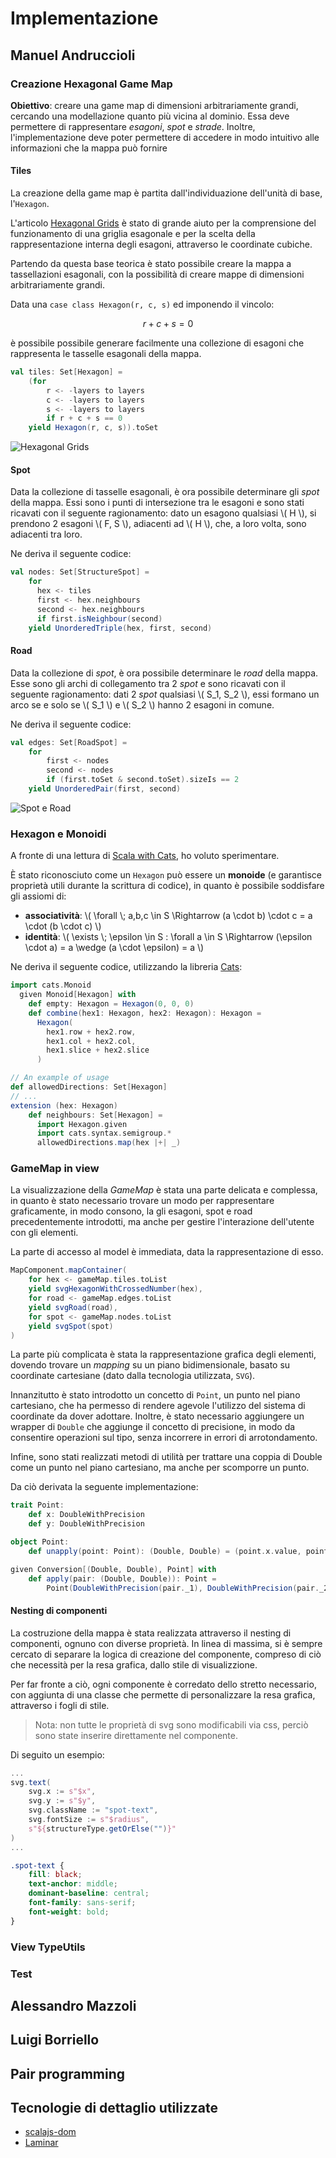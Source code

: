 # Implementazione

## Manuel Andruccioli

### Creazione Hexagonal Game Map

**Obiettivo**: creare una game map di dimensioni arbitrariamente grandi, cercando una modellazione quanto più vicina al dominio. 
Essa deve permettere di rappresentare _esagoni_, _spot_ e _strade_.
Inoltre, l'implementazione deve poter permettere di accedere in modo intuitivo alle informazioni che la mappa può fornire 

#### Tiles

La creazione della game map è partita dall'individuazione dell'unità di base, l'`Hexagon`.

L'articolo [Hexagonal Grids](https://www.redblobgames.com/grids/hexagons/) è stato di grande aiuto per la comprensione del funzionamento di una griglia esagonale e per la scelta della rappresentazione interna degli esagoni, attraverso le coordinate cubiche.

Partendo da questa base teorica è stato possibile creare la mappa a tassellazioni esagonali, con la possibilità di creare mappe di dimensioni arbitrariamente grandi.

Data una `case class Hexagon(r, c, s)` ed imponendo il vincolo:

$$ r + c + s = 0 $$

è possibile possibile generare facilmente una collezione di esagoni che rappresenta le tasselle esagonali della mappa.

```scala
val tiles: Set[Hexagon] =
    (for
        r <- -layers to layers
        c <- -layers to layers
        s <- -layers to layers
        if r + c + s == 0
    yield Hexagon(r, c, s)).toSet
```

![Hexagonal Grids](../05-implementation/../img/05-implementation/manuandru/hexagon-tiles.jpg)

#### Spot

Data la collezione di tasselle esagonali, è ora possibile determinare gli _spot_ della mappa.
Essi sono i punti di intersezione tra le esagoni e sono stati ricavati con il seguente ragionamento: dato un esagono qualsiasi \\( H \\), si prendono 2 esagoni \\( F, S \\), adiacenti ad \\( H \\), che, a loro volta, sono adiacenti tra loro.

Ne deriva il seguente codice:

```scala
val nodes: Set[StructureSpot] =
    for
      hex <- tiles
      first <- hex.neighbours
      second <- hex.neighbours
      if first.isNeighbour(second)
    yield UnorderedTriple(hex, first, second)
```

#### Road

Data la collezione di _spot_, è ora possibile determinare le _road_ della mappa.
Esse sono gli archi di collegamento tra 2 _spot_ e sono ricavati con il seguente ragionamento: dati 2 _spot_ qualsiasi \\( S_1, S_2 \\), essi formano un arco se e solo se \\( S_1 \\) e \\( S_2 \\) hanno 2 esagoni in comune.

Ne deriva il seguente codice:

```scala
val edges: Set[RoadSpot] =
    for
        first <- nodes
        second <- nodes
        if (first.toSet & second.toSet).sizeIs == 2
    yield UnorderedPair(first, second)
```
![Spot e Road](../05-implementation/../img/05-implementation/manuandru/spot-road.jpg)

### Hexagon e Monoidi

A fronte di una lettura di [Scala with Cats](https://underscore.io/books/scala-with-cats/), ho voluto sperimentare.

È stato riconosciuto come un `Hexagon` può essere un **monoide** (e garantisce proprietà utili durante la scrittura di codice), in quanto è possibile soddisfare gli assiomi di:

- **associatività**: \\( \forall \\; a,b,c \in S \Rightarrow (a \cdot b) \cdot c = a \cdot (b \cdot c) \\)
- **identità**: \\( \exists \\; \epsilon \in S : \forall a \in S \Rightarrow (\epsilon \cdot a) = a  \wedge (a \cdot \epsilon) = a \\)

Ne deriva il seguente codice, utilizzando la libreria [Cats](https://typelevel.org/cats/):

```scala
import cats.Monoid
  given Monoid[Hexagon] with
    def empty: Hexagon = Hexagon(0, 0, 0)
    def combine(hex1: Hexagon, hex2: Hexagon): Hexagon =
      Hexagon(
        hex1.row + hex2.row,
        hex1.col + hex2.col,
        hex1.slice + hex2.slice
      )

// An example of usage
def allowedDirections: Set[Hexagon]
// ...
extension (hex: Hexagon)
    def neighbours: Set[Hexagon] =
      import Hexagon.given
      import cats.syntax.semigroup.*
      allowedDirections.map(hex |+| _)
```

### GameMap in view

La visualizzazione della _GameMap_ è stata una parte delicata e complessa, in quanto è stato necessario trovare un modo per rappresentare graficamente, in modo consono, la gli esagoni, spot e road precedentemente introdotti, ma anche per gestire l'interazione dell'utente con gli elementi.

La parte di accesso al model è immediata, data la rappresentazione di esso.

```scala
MapComponent.mapContainer(
    for hex <- gameMap.tiles.toList
    yield svgHexagonWithCrossedNumber(hex),
    for road <- gameMap.edges.toList
    yield svgRoad(road),
    for spot <- gameMap.nodes.toList
    yield svgSpot(spot)
)
```

La parte più complicata è stata la rappresentazione grafica degli elementi, dovendo trovare un _mapping_ su un piano bidimensionale, basato su coordinate cartesiane (dato dalla tecnologia utilizzata, `SVG`).

Innanzitutto è stato introdotto un concetto di `Point`, un punto nel piano cartesiano, che ha permesso di rendere agevole l'utilizzo del sistema di coordinate da dover adottare.
Inoltre, è stato necessario aggiungere un wrapper di `Double` che aggiunge il concetto di precisione, in modo da consentire operazioni sul tipo, senza incorrere in errori di arrotondamento.

Infine, sono stati realizzati metodi di utilità per trattare una coppia di Double come un punto nel piano cartesiano, ma anche per scomporre un punto.

Da ciò derivata la seguente implementazione:

```scala
trait Point:
    def x: DoubleWithPrecision
    def y: DoubleWithPrecision

object Point:
    def unapply(point: Point): (Double, Double) = (point.x.value, point.y.value)

given Conversion[(Double, Double), Point] with
    def apply(pair: (Double, Double)): Point =
        Point(DoubleWithPrecision(pair._1), DoubleWithPrecision(pair._2))
```
#### Nesting di componenti

La costruzione della mappa è stata realizzata attraverso il nesting di componenti, ognuno con diverse proprietà.
In linea di massima, si è sempre cercato di separare la logica di creazione del componente, compreso di ciò che necessità per la resa grafica, dallo stile di visualizzione.

Per far fronte a ciò, ogni componente è corredato dello stretto necessario, con aggiunta di una classe che permette di personalizzare la resa grafica, attraverso i fogli di stile.

> Nota: non tutte le proprietà di svg sono modificabili via css, perciò sono state inserire direttamente nel componente.

Di seguito un esempio:

```scala
...
svg.text(
    svg.x := s"$x",
    svg.y := s"$y",
    svg.className := "spot-text",
    svg.fontSize := s"$radius",
    s"${structureType.getOrElse("")}"
)
...
```

```css
.spot-text {
    fill: black;
    text-anchor: middle;
    dominant-baseline: central;
    font-family: sans-serif;
    font-weight: bold;
}
```

### View TypeUtils

### Test

## Alessandro Mazzoli

## Luigi Borriello

## Pair programming

## Tecnologie di dettaglio utilizzate

- [scalajs-dom](https://scala-js.github.io/scala-js-dom/)
- [Laminar](https://laminar.dev)
